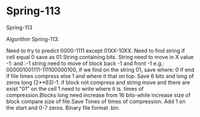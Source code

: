 # Spring-113
Spring-113

Algorithm Spring-113:

Need to try to predict 0000-1111 except 01XX-10XX. Need to find string if cell equal 0 save as 01 String containing bits. String need to move in X value -1: and :-1 string need to move of block back -1 and front -1 e.g.: 000001001111-111100000100, if we find on the string 01, save where: 0 if end if file times compress else 1 and where it that on top. Save 6 bits and long of zeros long (2**63)-1. if block not compress and string move and there are exist "01" on the cell 1 need to write where it is. times of compression.Blocks long need increase from 16 bits-while increase size of block compare size of file.Save Times of times of compression. Add 1 on the start and 0-7 zeros. Binary file format .bin.
